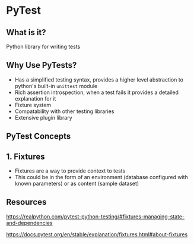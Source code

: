 # PyTest
## What is it?
Python library for writing tests
## Why Use PyTests?
- Has a simplified testing syntax, provides a higher level abstraction to python's built-in `unittest` module
- Rich assertion introspection, when a test fails it provides a detailed explanation for it
- Fixture system
- Compatability with other testing libraries
- Extensive plugin library

## PyTest Concepts
## 1. Fixtures
- Fixtures are a way to provide context to tests
- This could be in the form of an environment (database configured with known parameters) or as content (sample dataset)


## Resources
https://realpython.com/pytest-python-testing/#fixtures-managing-state-and-dependencies

https://docs.pytest.org/en/stable/explanation/fixtures.html#about-fixtures


